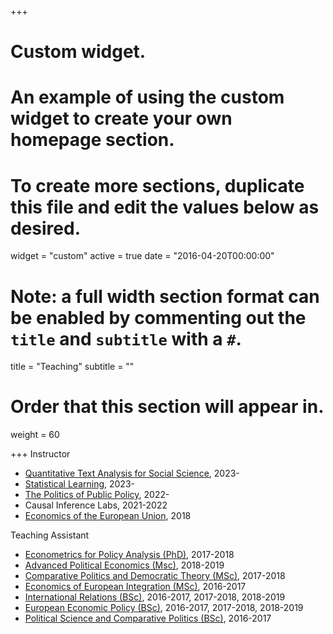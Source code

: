 +++
# Custom widget.
# An example of using the custom widget to create your own homepage section.
# To create more sections, duplicate this file and edit the values below as desired.
widget = "custom"
active = true
date = "2016-04-20T00:00:00"

# Note: a full width section format can be enabled by commenting out the `title` and `subtitle` with a `#`.
title = "Teaching"
subtitle = ""

# Order that this section will appear in.
weight = 60

+++
Instructor

- [Quantitative Text Analysis for Social Science](https://www.ucl.ac.uk/module-catalogue/modules/quantitative-text-analysis-for-social-science-PUBL0099), 2023-
- [Statistical Learning](https://www.ucl.ac.uk/module-catalogue/modules/statistical-learning-for-public-policy-ECON0127), 2023-
- [The Politics of Public Policy](https://www.ucl.ac.uk/module-catalogue/modules/the-politics-of-public-policy-PUBL0098), 2022-
- Causal Inference Labs, 2021-2022
- [Economics of the European Union](https://www.unibocconi.eu/wps/wcm/connect/Bocconi/SitoPubblico_EN/Navigation+Tree/Home/Programs/Summer+School/For+High+School+Students/2018+Edition/), 2018


Teaching Assistant 

- [Econometrics for Policy Analysis (PhD)](https://www.unibocconi.eu/wps/wcm/connect/224624cf-9f25-4364-9c0d-49b30134e575/40393_Econometrics+Policy+Analysis2017_18.pdf?MOD=AJPERES&CVID=lYgzBRM), 2017-2018
- [Advanced Political Economics (Msc)](http://didattica.unibocconi.eu/ts/tsn_anteprima.php?cod_ins=20298&anno=2019&IdPag=6165), 2018-2019
- [Comparative Politics and Democratic Theory (MSc)](http://didattica.unibocconi.eu/ts/tsn_anteprima2006.php?cod_ins=20531&anno=2018&IdPag=6068), 2017-2018
- [Economics of European Integration (MSc)](http://didattica.unibocconi.eu/ts/tsn_anteprima2006.php?IdPag=6067&anno=2017&cod_ins=20269), 2016-2017
- [International Relations (BSc)](http://didattica.unibocconi.eu/ts/tsn_anteprima.php?cod_ins=30334&anno=2019&IdPag=6162), 2016-2017, 2017-2018, 2018-2019
- [European Economic Policy (BSc)](http://didattica.unibocconi.eu/ts/tsn_anteprima.php?cod_ins=30056&anno=2019&IdPag=6162), 2016-2017, 2017-2018, 2018-2019
- [Political Science and Comparative Politics (BSc)](http://didattica.unibocconi.eu/ts/tsn_anteprima2006.php?cod_ins=30317&anno=2017&IdPag=5995), 2016-2017


